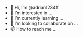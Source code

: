 - 👋 Hi, I’m @adrian1234ff
- 👀 I’m interested in ...
- 🌱 I’m currently learning ...
- 💞️ I’m looking to collaborate on ...
- 📫 How to reach me ...

<!---
adrian1234ff/adrian1234ff is a ✨ special ✨ repository because its `README.md` (this file) appears on your GitHub profile.
You can click the Preview link to take a look at your changes.
--->
